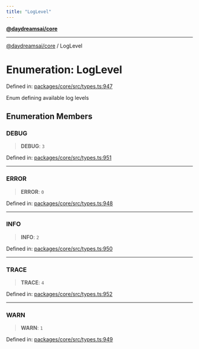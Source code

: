 ```yaml
---
title: "LogLevel"
---
```


[**@daydreamsai/core**](./api-reference.md)

***

[@daydreamsai/core](./api-reference.md) / LogLevel

# Enumeration: LogLevel

Defined in: [packages/core/src/types.ts:947](https://github.com/dojoengine/daydreams/blob/bbf75946e0d6d99fbdde4cebb2f8a4e8926724f1/packages/core/src/types.ts#L947)

Enum defining available log levels

## Enumeration Members

### DEBUG

> **DEBUG**: `3`

Defined in: [packages/core/src/types.ts:951](https://github.com/dojoengine/daydreams/blob/bbf75946e0d6d99fbdde4cebb2f8a4e8926724f1/packages/core/src/types.ts#L951)

***

### ERROR

> **ERROR**: `0`

Defined in: [packages/core/src/types.ts:948](https://github.com/dojoengine/daydreams/blob/bbf75946e0d6d99fbdde4cebb2f8a4e8926724f1/packages/core/src/types.ts#L948)

***

### INFO

> **INFO**: `2`

Defined in: [packages/core/src/types.ts:950](https://github.com/dojoengine/daydreams/blob/bbf75946e0d6d99fbdde4cebb2f8a4e8926724f1/packages/core/src/types.ts#L950)

***

### TRACE

> **TRACE**: `4`

Defined in: [packages/core/src/types.ts:952](https://github.com/dojoengine/daydreams/blob/bbf75946e0d6d99fbdde4cebb2f8a4e8926724f1/packages/core/src/types.ts#L952)

***

### WARN

> **WARN**: `1`

Defined in: [packages/core/src/types.ts:949](https://github.com/dojoengine/daydreams/blob/bbf75946e0d6d99fbdde4cebb2f8a4e8926724f1/packages/core/src/types.ts#L949)
